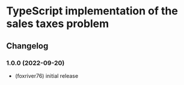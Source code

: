 # TypeScript implementation of the sales taxes problem


## Changelog
### 1.0.0 (2022-09-20)
* (foxriver76) initial release



